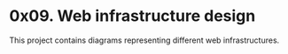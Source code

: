 # 0x09. Web infrastructure design
This project contains diagrams representing different web infrastructures. 
